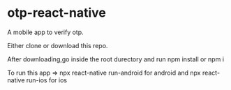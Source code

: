 # otp-react-native
A mobile app to verify otp.

Either clone or download this repo.

After downloading,go inside the root durectory and run npm install or npm i

To run this app => npx react-native run-android for android and npx react-native run-ios for ios
